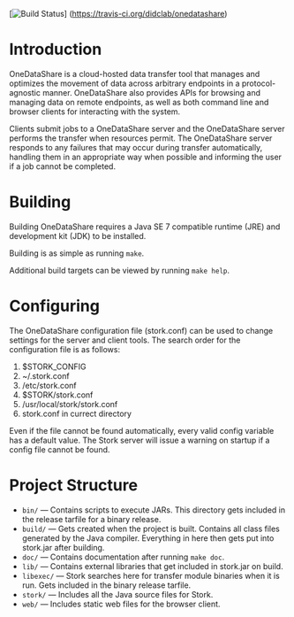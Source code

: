 [![Build Status](https://travis-ci.org/didclab/onedatashare.svg)]
  (https://travis-ci.org/didclab/onedatashare)

Introduction
============

OneDataShare is a cloud-hosted data transfer tool that manages and optimizes the movement of
data across arbitrary endpoints in a protocol-agnostic manner. OneDataShare also
provides APIs for browsing and managing data on remote endpoints, as well as
both command line and browser clients for interacting with the system.

Clients submit jobs to a OneDataShare server and the OneDataShare server performs the
transfer when resources permit. The OneDataShare server responds to any failures that
may occur during transfer automatically, handling them in an appropriate way
when possible and informing the user if a job cannot be completed.

Building
========

Building OneDataShare requires a Java SE 7 compatible runtime (JRE) and development
kit (JDK) to be installed.

Building is as simple as running `make`.

Additional build targets can be viewed by running `make help`.

Configuring
===========

The OneDataShare configuration file (stork.conf) can be used to change settings for
the server and client tools. The search order for the configuration file is as
follows:

1. $STORK\_CONFIG
2. ~/.stork.conf
3. /etc/stork.conf
4. $STORK/stork.conf
5. /usr/local/stork/stork.conf
6. stork.conf in currect directory

Even if the file cannot be found automatically, every valid config variable has
a default value. The Stork server will issue a warning on startup if a config
file cannot be found.

Project Structure
=================

* `bin/` — Contains scripts to execute JARs. This directory gets included in
  the release tarfile for a binary release.
* `build/` — Gets created when the project is built. Contains all class files
  generated by the Java compiler. Everything in here then gets put into
  stork.jar after building.
* `doc/` — Contains documentation after running `make doc`.
* `lib/` — Contains external libraries that get included in stork.jar on build.  
* `libexec/` — Stork searches here for transfer module binaries when it is run.
  Gets included in the binary release tarfile.
* `stork/` — Includes all the Java source files for Stork.
* `web/` — Includes static web files for the browser client.
